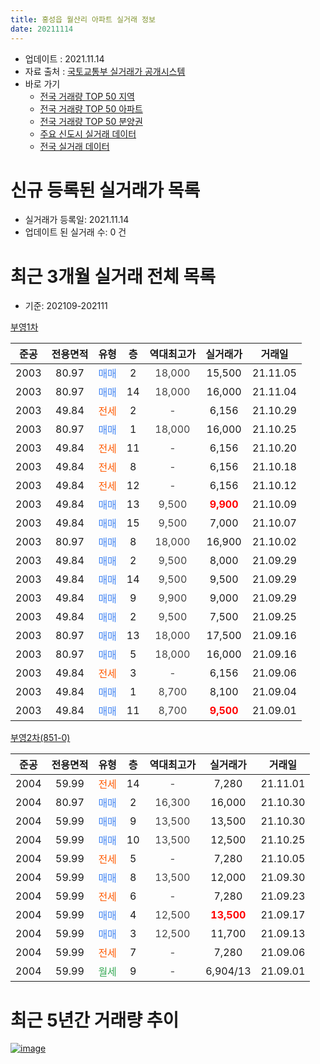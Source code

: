 ```yaml
---
title: 홍성읍 월산리 아파트 실거래 정보
date: 20211114
---
```


* 업데이트 : 2021.11.14
* 자료 출처 : [국토교통부 실거래가 공개시스템](http://rt.molit.go.kr)
* 바로 가기
    * [전국 거래량 TOP 50 지역](https://apt-info.github.io/apt-trade-info/tr)
    * [전국 거래량 TOP 50 아파트](https://apt-info.github.io/apt-trade-info/ta)
    * [전국 거래량 TOP 50 분양권](https://apt-info.github.io/apt-trade-info/tb)
    * [주요 신도시 실거래 데이터](https://apt-info.github.io/apt-trade-info/newtown)
    * [전국 실거래 데이터](https://apt-info.github.io/apt-trade-info/all)



<script async src="https://pagead2.googlesyndication.com/pagead/js/adsbygoogle.js"></script>
<!-- 기본광고 -->
<ins class="adsbygoogle"
     style="display:block"
     data-ad-client="ca-pub-1142216861245946"
     data-ad-slot="4805727019"
     data-ad-format="auto"
     data-full-width-responsive="true"></ins>
<script>
     (adsbygoogle = window.adsbygoogle || []).push({});
</script>


# 신규 등록된 실거래가 목록

* 실거래가 등록일: 2021.11.14
* 업데이트 된 실거래 수: 0 건




<script async src="https://pagead2.googlesyndication.com/pagead/js/adsbygoogle.js"></script>
<!-- 기본광고 -->
<ins class="adsbygoogle"
     style="display:block"
     data-ad-client="ca-pub-1142216861245946"
     data-ad-slot="4805727019"
     data-ad-format="auto"
     data-full-width-responsive="true"></ins>
<script>
     (adsbygoogle = window.adsbygoogle || []).push({});
</script>


# 최근 3개월 실거래 전체 목록
* 기준: 202109-202111


[부영1차](https://search.naver.com/search.naver?query=%EB%B6%80%EC%98%811%EC%B0%A8)

|준공|전용면적|유형|층|역대최고가|실거래가|거래일|
|:---:|:---:|:---:|:---:|:---:|:---:|:---:|
|2003|80.97|<span style="color:#4285F3">매매</span>|2|<span style="color:#444444">18,000</span>|15,500|21.11.05|
|2003|80.97|<span style="color:#4285F3">매매</span>|14|<span style="color:#444444">18,000</span>|16,000|21.11.04|
|2003|49.84|<span style="color:#FF5A00">전세</span>|2|<span style="color:#444444">-</span>|6,156|21.10.29|
|2003|80.97|<span style="color:#4285F3">매매</span>|1|<span style="color:#444444">18,000</span>|16,000|21.10.25|
|2003|49.84|<span style="color:#FF5A00">전세</span>|11|<span style="color:#444444">-</span>|6,156|21.10.20|
|2003|49.84|<span style="color:#FF5A00">전세</span>|8|<span style="color:#444444">-</span>|6,156|21.10.18|
|2003|49.84|<span style="color:#FF5A00">전세</span>|12|<span style="color:#444444">-</span>|6,156|21.10.12|
|2003|49.84|<span style="color:#4285F3">매매</span>|13|<span style="color:#444444">9,500</span>|<b><span style="color:#FF0000">9,900</span></b>|21.10.09|
|2003|49.84|<span style="color:#4285F3">매매</span>|15|<span style="color:#444444">9,500</span>|7,000|21.10.07|
|2003|80.97|<span style="color:#4285F3">매매</span>|8|<span style="color:#444444">18,000</span>|16,900|21.10.02|
|2003|49.84|<span style="color:#4285F3">매매</span>|2|<span style="color:#444444">9,500</span>|8,000|21.09.29|
|2003|49.84|<span style="color:#4285F3">매매</span>|14|<span style="color:#444444">9,500</span>|9,500|21.09.29|
|2003|49.84|<span style="color:#4285F3">매매</span>|9|<span style="color:#444444">9,900</span>|9,000|21.09.29|
|2003|49.84|<span style="color:#4285F3">매매</span>|2|<span style="color:#444444">9,500</span>|7,500|21.09.25|
|2003|80.97|<span style="color:#4285F3">매매</span>|13|<span style="color:#444444">18,000</span>|17,500|21.09.16|
|2003|80.97|<span style="color:#4285F3">매매</span>|5|<span style="color:#444444">18,000</span>|16,000|21.09.16|
|2003|49.84|<span style="color:#FF5A00">전세</span>|3|<span style="color:#444444">-</span>|6,156|21.09.06|
|2003|49.84|<span style="color:#4285F3">매매</span>|1|<span style="color:#444444">8,700</span>|8,100|21.09.04|
|2003|49.84|<span style="color:#4285F3">매매</span>|11|<span style="color:#444444">8,700</span>|<b><span style="color:#FF0000">9,500</span></b>|21.09.01|

[부영2차(851-0)](https://search.naver.com/search.naver?query=%EB%B6%80%EC%98%812%EC%B0%A8%28851-0%29)

|준공|전용면적|유형|층|역대최고가|실거래가|거래일|
|:---:|:---:|:---:|:---:|:---:|:---:|:---:|
|2004|59.99|<span style="color:#FF5A00">전세</span>|14|<span style="color:#444444">-</span>|7,280|21.11.01|
|2004|80.97|<span style="color:#4285F3">매매</span>|2|<span style="color:#444444">16,300</span>|16,000|21.10.30|
|2004|59.99|<span style="color:#4285F3">매매</span>|9|<span style="color:#444444">13,500</span>|13,500|21.10.30|
|2004|59.99|<span style="color:#4285F3">매매</span>|10|<span style="color:#444444">13,500</span>|12,500|21.10.25|
|2004|59.99|<span style="color:#FF5A00">전세</span>|5|<span style="color:#444444">-</span>|7,280|21.10.05|
|2004|59.99|<span style="color:#4285F3">매매</span>|8|<span style="color:#444444">13,500</span>|12,000|21.09.30|
|2004|59.99|<span style="color:#FF5A00">전세</span>|6|<span style="color:#444444">-</span>|7,280|21.09.23|
|2004|59.99|<span style="color:#4285F3">매매</span>|4|<span style="color:#444444">12,500</span>|<b><span style="color:#FF0000">13,500</span></b>|21.09.17|
|2004|59.99|<span style="color:#4285F3">매매</span>|3|<span style="color:#444444">12,500</span>|11,700|21.09.13|
|2004|59.99|<span style="color:#FF5A00">전세</span>|7|<span style="color:#444444">-</span>|7,280|21.09.06|
|2004|59.99|<span style="color:#34A853">월세</span>|9|<span style="color:#444444">-</span>|6,904/13|21.09.01|



<script async src="https://pagead2.googlesyndication.com/pagead/js/adsbygoogle.js"></script>
<!-- 기본광고 -->
<ins class="adsbygoogle"
     style="display:block"
     data-ad-client="ca-pub-1142216861245946"
     data-ad-slot="4805727019"
     data-ad-format="auto"
     data-full-width-responsive="true"></ins>
<script>
     (adsbygoogle = window.adsbygoogle || []).push({});
</script>


# 최근 5년간 거래량 추이


<div style="width:100%;">
    <canvas id="deal_progress" height="200"></canvas>
</div>

<script>
new Chart(document.getElementById("deal_progress"), {
    type: 'line',
    data: {
        labels: ['16.01','16.02','16.03','16.04','16.05','16.06','16.07','16.08','16.09','16.10','16.11','16.12','17.01','17.02','17.03','17.04','17.05','17.06','17.07','17.08','17.09','17.10','17.11','17.12','18.01','18.02','18.03','18.04','18.05','18.06','18.07','18.08','18.09','18.10','18.11','18.12','19.01','19.02','19.03','19.04','19.05','19.06','19.07','19.08','19.09','19.10','19.11','19.12','20.01','20.02','20.03','20.04','20.05','20.06','20.07','20.08','20.09','20.10','20.11','20.12','21.01','21.02','21.03','21.04','21.05','21.06','21.07','21.08','21.09','21.10','21.11'],
        datasets: [{
            label: '매매/분양권',
            data: [8,11,10,13,16,8,6,12,13,16,5,8,9,9,15,11,13,13,9,8,3,5,11,10,7,7,3,12,7,9,3,4,5,7,7,7,4,9,9,8,6,9,2,6,7,5,3,9,6,12,8,4,8,7,11,11,7,10,15,11,15,9,15,11,7,8,6,4,11,7,2],
            borderColor: "rgba(66, 133, 243, 1)",
            backgroundColor: "rgba(66, 133, 243, 0.05)",
            borderWidth: 1,
            pointRadius: 0,
            fill: false,
            lineTension: 0
        },{
            label: '전/월세',
            data: [3,5,5,4,4,4,7,4,6,6,2,2,3,1,2,6,2,6,4,3,4,2,3,3,5,2,6,5,5,7,2,5,1,5,3,2,0,6,3,3,8,13,0,5,7,6,3,3,3,9,15,7,4,9,5,4,1,6,1,5,1,0,2,2,7,6,4,8,4,5,1],
            borderColor: "rgba(255, 90, 0, 1)",
            backgroundColor: "rgba(255, 90, 0, 0.05)",
            borderWidth: 1,
            pointRadius: 0,
            fill: false,
            lineTension: 0
        },{
            label: '합계',
            data: [11,16,15,17,20,12,13,16,19,22,7,10,12,10,17,17,15,19,13,11,7,7,14,13,12,9,9,17,12,16,5,9,6,12,10,9,4,15,12,11,14,22,2,11,14,11,6,12,9,21,23,11,12,16,16,15,8,16,16,16,16,9,17,13,14,14,10,12,15,12,3],
            borderColor: "rgba(0, 0, 0, 1)",
            backgroundColor: "rgba(0, 0, 0, 0.03)",
            borderWidth: 0.1,
            pointRadius: 0,
            fill: true,
            lineTension: 0
        }
        ]
    },
    options: {
        responsive: true,
        title: {
            display: false
        },
        tooltips: {
            mode: 'index',
            intersect: false
        },
        hover: {
            mode: 'nearest',
            intersect: true
        },
        scales: {
            xAxes: [{
                display: true,
                scaleLabel: {
                    display: true,
                    labelString: '년/월'
                }
            }],
            yAxes: [{
                display: true,
                ticks: {
                    suggestedMin: 0,
                },
                scaleLabel: {
                    display: true,
                    labelString: '실거래 수'
                }
            }]
        }
    }
});

</script>


[![image](https://apt-info.github.io/images/2020-01-03-apt-trade-info/1024x500.png)](https://play.google.com/store/apps/details?id=com.aptinfo.apttradeinfo)

